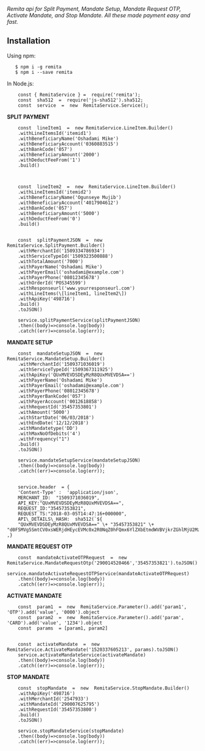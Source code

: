 
*Remita api for Split Payment, Mandate Setup, Mandate Request OTP, Activate Mandate, and Stop Mandate. All these made payment easy and fast.*

## Installation

Using npm:

	   $ npm i -g remita
	   $ npm i --save remita

In Node.js:
	
		const { RemitaService } =  require('remita');
		const  sha512  =  require('js-sha512').sha512;
		const  service  =  new  RemitaService.Service();
		
**SPLIT PAYMENT**
		
		const  lineItem1  =  new RemitaService.LineItem.Builder()
		.withLineItemsId('itemid1')
		.withBeneficiaryName('Oshadami Mike')
		.withBeneficiaryAccount('0360883515')
		.withBankCode('057')
		.withBeneficiaryAmount('2000')
		.withDeductFeeFrom('1')
		.build()

		  

		const  lineItem2  =  new  RemitaService.LineItem.Builder()
		.withLineItemsId('itemid2')
		.withBeneficiaryName('Ogunseye Mujib')
		.withBeneficiaryAccount('4017904612')
		.withBankCode('057')
		.withBeneficiaryAmount('5000')
		.withDeductFeeFrom('0')
		.build()

		
		const  splitPaymentJSON  =  new  RemitaService.SplitPayment.Builder()
		.withMerchantId('1509334786934')
		.withServiceTypeId('1509323500888')
		.withTotalAmount('7000')
		.withPayerName('Oshadami Mike')
		.withPayerEmail('oshadami@example.com')
		.withPayerPhone('08012345678')
		.withOrderId('POS345599')
		.withResponseurl('www.yourresponseurl.com')
		.withLineItems(\[lineItem1, lineItem2\])
		.withApiKey('498716')
		.build()
		.toJSON()

		service.splitPaymentService(splitPaymentJSON)
		.then((body)=>console.log(body))
		.catch((err)=>console.log(err));


**MANDATE SETUP**

		const  mandateSetupJSON  =  new  RemitaService.MandateSetup.Builder()
		.withMerchantId('1509371036019')
		.withServiceTypeId('1509367311925')
		.withApiKey('QUxMVEVDSDEyMzR8QUxMVEVDSA==')
		.withPayerName('Oshadami Mike')
		.withPayerEmail('oshadami@example.com')
		.withPayerPhone('08012345678')
		.withPayerBankCode('057')
		.withPayerAccount('0012618858')
		.withRequestId('35457353801')
		.withAmount('5000')
		.withStartDate('06/03/2018')
		.withEndDate('12/12/2018')
		.withMandatetype('DD')
		.withMaxNoOfDebits('4')
		.withFrequency("1")
		.build()
		.toJSON()

		service.mandateSetupService(mandateSetupJSON)
		.then((body)=>console.log(body))
		.catch((err)=>console.log(err));


		service.header  = {
		'Content-Type' :  'application/json',
		MERCHANT_ID:  "1509371036019",
		API_KEY:"QUxMVEVDSDEyMzR8QUxMVEVDSA==",
		REQUEST_ID:"35457353821",
		REQUEST_TS:"2018-03-05T14:47:16+000000",
		API\_DETAILS\_HASH:  sha512(`${
		"QUxMVEVDSDEyMzR8QUxMVEVDSA==" \+ "35457353821" \+ "d0F5MVg5SmtCV0xsWERjdHEycEVMc0x2R0NqZ0hFQmx6YlZXbEtmdWVBVjkrZGhlMjU2MzVBPT0="}`) ,}

**MANDATE REQUEST OTP**

		const  mandateActivateOTPRequest  =  new  RemitaService.MandateRequestOtp('290014520466','35457353821').toJSON()
		service.mandateActivateRequestOTPService(mandateActivateOTPRequest)
		.then((body)=>console.log(body))
		.catch((err)=>console.log(err));

		  
		  

**ACTIVATE MANDATE**

		const  param1  =  new  RemitaService.Parameter().add('param1', 'OTP').add('value', '0000').object
		const  param2  =  new  RemitaService.Parameter().add('param', 'CARD').add('value', '1234').object
		const  params  = [param1, param2]

		 
		const  activateMandate  =  new  RemitaService.ActivateMandate('1520337605213', params).toJSON()
		service.activateMandateService(activateMandate)
		.then((body)=>console.log(body))
		.catch((err)=>console.log(err));

		  

**STOP MANDATE**

		const  stopMandate  =  new  RemitaService.StopMandate.Builder()
		.withApiKey('498716')
		.withMerchantId('2547933')
		.withMandateId('290007625795')
		.withRequestId('35457353800')
		.build()
		.toJSON()

		service.stopMandateService(stopMandate)
		.then((body)=>console.log(body))
		.catch((err)=>console.log(err));

